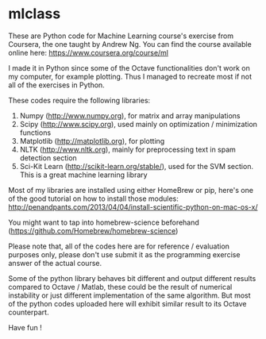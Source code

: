 mlclass
=======

These are Python code for Machine Learning course's exercise from Coursera, the one taught by Andrew Ng.
You can find the course available online here: https://www.coursera.org/course/ml

I made it in Python since some of the Octave functionalities don't work on my computer, for example plotting. 
Thus I managed to recreate most if not all of the exercises in Python.

These codes require the following libraries:
1. Numpy (http://www.numpy.org), for matrix and array manipulations
2. Scipy (http://www.scipy.org), used mainly on optimization / minimization functions
3. Matplotlib (http://matplotlib.org), for plotting
4. NLTK (http://www.nltk.org), mainly for preprocessing text in spam detection section
5. Sci-Kit Learn (http://scikit-learn.org/stable/), used for the SVM section. This is a great machine learning library

Most of my libraries are installed using either HomeBrew or pip, 
here's one of the good tutorial on how to install those modules: http://penandpants.com/2013/04/04/install-scientific-python-on-mac-os-x/

You might want to tap into homebrew-science beforehand (https://github.com/Homebrew/homebrew-science)

Please note that, all of the codes here are for reference / evaluation purposes only, please don't use submit it as the programming exercise answer of the actual course.




Some of the python library behaves bit different and output different results compared to Octave / Matlab, these could be the result of numerical instability or just different implementation of the same algorithm. But most of the python codes uploaded here will exhibit similar result to its Octave counterpart. 

Have fun !
